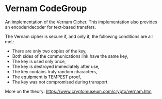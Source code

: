 # Vernam CodeGroup

An implementation of the Vernam Cipher.  This implementation also provides an encoder/decoder for text-based transfers.

The Vernam cipher is secure if, and only if, the following conditions are all met:

* There are only two copies of the key,
* Both sides of the communications link have the same key,
* The key is used only once,
* The key is destroyed immediately after use,
* The key contains truly random characters,
* The equipment is TEMPEST proof,
* The key was not compromised during transport.

More on the theory:
https://www.cryptomuseum.com/crypto/vernam.htm
